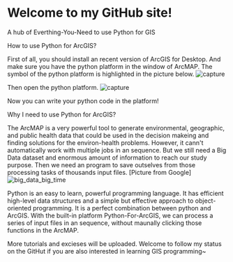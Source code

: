 # Welcome to my GitHub site!
A hub of Everthing-You-Need to use Python for GIS



How to use Python for ArcGIS?

First of all, you should install an recent version of ArcGIS for Desktop. And make sure you have the python platform in the window of ArcMAP. The symbol of the python platform is highlighted in the picture below.
![capture](https://cloud.githubusercontent.com/assets/7432988/17651368/74aae1de-622b-11e6-9cb2-b8869cc8eaee.PNG)

Then open the python platform.
![capture](https://cloud.githubusercontent.com/assets/7432988/17651395/e6eab62a-622b-11e6-9daf-a62051aac6f1.PNG)

Now you can write your python code in the platform!


Why I need to use Python for ArcGIS?

The ArcMAP is a very powerful tool to generate environmental, geographic, and public health data that could be used in the decision makeing and finding solutions for the environ-health problems. However, it cann't automatically work with multiple jobs in an sequence. But we still need a Big Data dataset and enormous amount of information to reach our study purpose. Then we need an program to save outselves from those processing tasks of thousands input files.
[Picture from Google]
![big_data_big_time](https://cloud.githubusercontent.com/assets/7432988/17651430/71fdbbd6-622c-11e6-8bc8-9a8250943a27.jpg)

Python is an easy to learn, powerful programming language. It has efficient high-level data structures and a simple but effective approach to object-oriented programming. It is a perfect combination between python and ArcGIS. With the built-in platform Python-For-ArcGIS, we can process a series of input files in an sequence, without maunally clicking those functions in the ArcMAP.

More tutorials and excieses will be uploaded. Welcome to follow my status on the GitHut if you are also interested in learning GIS programming~
